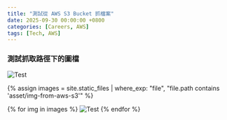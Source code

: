 ```yaml
---
title: "測試從 AWS S3 Bucket 抓檔案"
date: 2025-09-30 00:00:00 +0800
categories: [Careers, AWS]
tags: [Tech, AWS]
---
```


### 測試抓取路徑下的圖檔

![Test](/asset/img-from-aws-s3/hikikomori.png)

{% assign images = site.static_files | where_exp: "file", "file.path contains 'asset/img-from-aws-s3'" %}

{% for img in images %}
  ![Test](img.path)
{% endfor %}

<!-- {% for img in images %} -->
  <!-- <img src="{{ '/' | append: img.path }}" alt="{{ img.name }}"> -->
<!-- {% endfor %} -->
